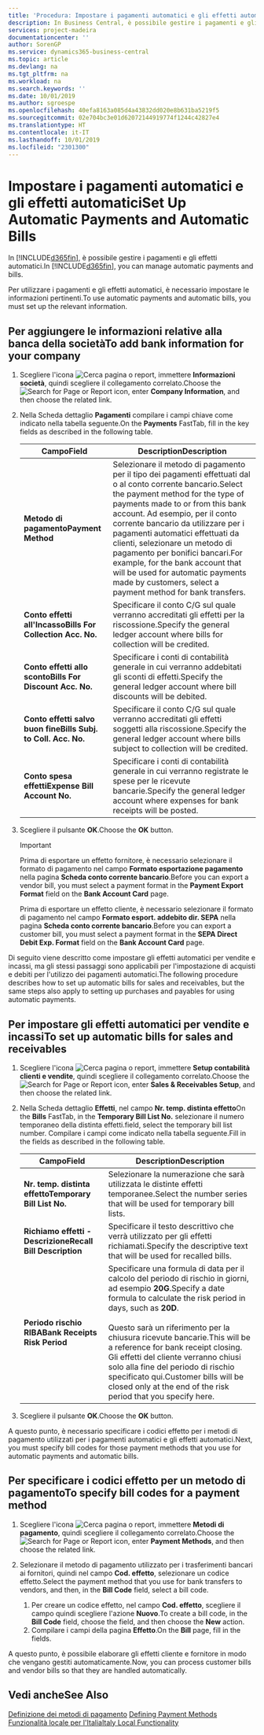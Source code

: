 ```yaml
---
title: 'Procedura: Impostare i pagamenti automatici e gli effetti automatici'
description: In Business Central, è possibile gestire i pagamenti e gli effetti automatici.
services: project-madeira
documentationcenter: ''
author: SorenGP
ms.service: dynamics365-business-central
ms.topic: article
ms.devlang: na
ms.tgt_pltfrm: na
ms.workload: na
ms.search.keywords: ''
ms.date: 10/01/2019
ms.author: sgroespe
ms.openlocfilehash: 40efa8163a085d4a43832dd020e8b631ba5219f5
ms.sourcegitcommit: 02e704bc3e01d62072144919774f1244c42827e4
ms.translationtype: HT
ms.contentlocale: it-IT
ms.lasthandoff: 10/01/2019
ms.locfileid: "2301300"
---
```

# <a name="set-up-automatic-payments-and-automatic-bills"></a><span data-ttu-id="0a395-103">Impostare i pagamenti automatici e gli effetti automatici</span><span class="sxs-lookup"><span data-stu-id="0a395-103">Set Up Automatic Payments and Automatic Bills</span></span>
<span data-ttu-id="0a395-104">In [!INCLUDE[d365fin](../../includes/d365fin_md.md)], è possibile gestire i pagamenti e gli effetti automatici.</span><span class="sxs-lookup"><span data-stu-id="0a395-104">In [!INCLUDE[d365fin](../../includes/d365fin_md.md)], you can manage automatic payments and bills.</span></span>  

<span data-ttu-id="0a395-105">Per utilizzare i pagamenti e gli effetti automatici, è necessario impostare le informazioni pertinenti.</span><span class="sxs-lookup"><span data-stu-id="0a395-105">To use automatic payments and automatic bills, you must set up the relevant information.</span></span>  

## <a name="to-add-bank-information-for-your-company"></a><span data-ttu-id="0a395-106">Per aggiungere le informazioni relative alla banca della società</span><span class="sxs-lookup"><span data-stu-id="0a395-106">To add bank information for your company</span></span>  

1.  <span data-ttu-id="0a395-107">Scegliere l'icona ![Cerca pagina o report](../../media/ui-search/search_small.png "icona Cerca pagina o report"), immettere **Informazioni società**, quindi scegliere il collegamento correlato.</span><span class="sxs-lookup"><span data-stu-id="0a395-107">Choose the ![Search for Page or Report](../../media/ui-search/search_small.png "Search for Page or Report icon") icon, enter **Company Information**, and then choose the related link.</span></span>  
2.  <span data-ttu-id="0a395-108">Nella Scheda dettaglio **Pagamenti** compilare i campi chiave come indicato nella tabella seguente.</span><span class="sxs-lookup"><span data-stu-id="0a395-108">On the **Payments** FastTab, fill in the key fields as described in the following table.</span></span>  

    |<span data-ttu-id="0a395-109">Campo</span><span class="sxs-lookup"><span data-stu-id="0a395-109">Field</span></span>|<span data-ttu-id="0a395-110">Description</span><span class="sxs-lookup"><span data-stu-id="0a395-110">Description</span></span>|  
    |------------------------------------|---------------------------------------|  
    |<span data-ttu-id="0a395-111">**Metodo di pagamento**</span><span class="sxs-lookup"><span data-stu-id="0a395-111">**Payment Method**</span></span>|<span data-ttu-id="0a395-112">Selezionare il metodo di pagamento per il tipo dei pagamenti effettuati dal o al conto corrente bancario.</span><span class="sxs-lookup"><span data-stu-id="0a395-112">Select the payment method for the type of payments made to or from this bank account.</span></span> <span data-ttu-id="0a395-113">Ad esempio, per il conto corrente bancario da utilizzare per i pagamenti automatici effettuati da clienti, selezionare un metodo di pagamento per bonifici bancari.</span><span class="sxs-lookup"><span data-stu-id="0a395-113">For example, for the bank account that will be used for automatic payments made by customers, select a payment method for bank transfers.</span></span>|  
    |<span data-ttu-id="0a395-114">**Conto effetti all'Incasso**</span><span class="sxs-lookup"><span data-stu-id="0a395-114">**Bills For Collection Acc. No.**</span></span>|<span data-ttu-id="0a395-115">Specificare il conto C/G sul quale verranno accreditati gli effetti per la riscossione.</span><span class="sxs-lookup"><span data-stu-id="0a395-115">Specify the general ledger account where bills for collection will be credited.</span></span>|  
    |<span data-ttu-id="0a395-116">**Conto effetti allo sconto**</span><span class="sxs-lookup"><span data-stu-id="0a395-116">**Bills For Discount Acc. No.**</span></span>|<span data-ttu-id="0a395-117">Specificare i conti di contabilità generale in cui verranno addebitati gli sconti di effetti.</span><span class="sxs-lookup"><span data-stu-id="0a395-117">Specify the general ledger account where bill discounts will be debited.</span></span>|  
    |<span data-ttu-id="0a395-118">**Conto effetti salvo buon fine**</span><span class="sxs-lookup"><span data-stu-id="0a395-118">**Bills Subj. to Coll. Acc. No.**</span></span>|<span data-ttu-id="0a395-119">Specificare il conto C/G sul quale verranno accreditati gli effetti soggetti alla riscossione.</span><span class="sxs-lookup"><span data-stu-id="0a395-119">Specify the general ledger account where bills subject to collection will be credited.</span></span>|  
    |<span data-ttu-id="0a395-120">**Conto spesa effetti**</span><span class="sxs-lookup"><span data-stu-id="0a395-120">**Expense Bill Account No.**</span></span>|<span data-ttu-id="0a395-121">Specificare i conti di contabilità generale in cui verranno registrate le spese per le ricevute bancarie.</span><span class="sxs-lookup"><span data-stu-id="0a395-121">Specify the general ledger account where expenses for bank receipts will be posted.</span></span>|  

5.  <span data-ttu-id="0a395-122">Scegliere il pulsante **OK**.</span><span class="sxs-lookup"><span data-stu-id="0a395-122">Choose the **OK** button.</span></span>  

    > [!IMPORTANT]  
    >  <span data-ttu-id="0a395-123">Prima di esportare un effetto fornitore, è necessario selezionare il formato di pagamento nel campo **Formato esportazione pagamento** nella pagina **Scheda conto corrente bancario**.</span><span class="sxs-lookup"><span data-stu-id="0a395-123">Before you can export a vendor bill, you must select a payment format in the **Payment Export Format** field on the **Bank Account Card** page.</span></span>  
    >   
    >  <span data-ttu-id="0a395-124">Prima di esportare un effetto cliente, è necessario selezionare il formato di pagamento nel campo **Formato esport. addebito dir. SEPA** nella pagina **Scheda conto corrente bancario**.</span><span class="sxs-lookup"><span data-stu-id="0a395-124">Before you can export a customer bill, you must select a payment format in the **SEPA Direct Debit Exp. Format** field on the **Bank Account Card** page.</span></span>  

<span data-ttu-id="0a395-125">Di seguito viene descritto come impostare gli effetti automatici per vendite e incassi, ma gli stessi passaggi sono applicabili per l'impostazione di acquisti e debiti per l'utilizzo dei pagamenti automatici.</span><span class="sxs-lookup"><span data-stu-id="0a395-125">The following procedure describes how to set up automatic bills for sales and receivables, but the same steps also apply to setting up purchases and payables for using automatic payments.</span></span>  

## <a name="to-set-up-automatic-bills-for-sales-and-receivables"></a><span data-ttu-id="0a395-126">Per impostare gli effetti automatici per vendite e incassi</span><span class="sxs-lookup"><span data-stu-id="0a395-126">To set up automatic bills for sales and receivables</span></span>  

1.  <span data-ttu-id="0a395-127">Scegliere l'icona ![Cerca pagina o report](../../media/ui-search/search_small.png "icona Cerca pagina o report"), immettere **Setup contabilità clienti e vendite**, quindi scegliere il collegamento correlato.</span><span class="sxs-lookup"><span data-stu-id="0a395-127">Choose the ![Search for Page or Report](../../media/ui-search/search_small.png "Search for Page or Report icon") icon, enter **Sales & Receivables Setup**, and then choose the related link.</span></span>  
2.  <span data-ttu-id="0a395-128">Nella Scheda dettaglio **Effetti**, nel campo **Nr. temp. distinta effetto**</span><span class="sxs-lookup"><span data-stu-id="0a395-128">On the **Bills** FastTab, in the **Temporary Bill List No.**</span></span> <span data-ttu-id="0a395-129">selezionare il numero temporaneo della distinta effetti.</span><span class="sxs-lookup"><span data-stu-id="0a395-129">field, select the temporary bill list number.</span></span> <span data-ttu-id="0a395-130">Compilare i campi come indicato nella tabella seguente.</span><span class="sxs-lookup"><span data-stu-id="0a395-130">Fill in the fields as described in the following table.</span></span>  

    |<span data-ttu-id="0a395-131">Campo</span><span class="sxs-lookup"><span data-stu-id="0a395-131">Field</span></span>|<span data-ttu-id="0a395-132">Description</span><span class="sxs-lookup"><span data-stu-id="0a395-132">Description</span></span>|  
    |---------------------------------|---------------------------------------|  
    |<span data-ttu-id="0a395-133">**Nr. temp. distinta effetto**</span><span class="sxs-lookup"><span data-stu-id="0a395-133">**Temporary Bill List No.**</span></span>|<span data-ttu-id="0a395-134">Selezionare la numerazione che sarà utilizzata le distinte effetti temporanee.</span><span class="sxs-lookup"><span data-stu-id="0a395-134">Select the number series that will be used for temporary bill lists.</span></span>|  
    |<span data-ttu-id="0a395-135">**Richiamo effetti - Descrizione**</span><span class="sxs-lookup"><span data-stu-id="0a395-135">**Recall Bill Description**</span></span>|<span data-ttu-id="0a395-136">Specificare il testo descrittivo che verrà utilizzato per gli effetti richiamati.</span><span class="sxs-lookup"><span data-stu-id="0a395-136">Specify the descriptive text that will be used for recalled bills.</span></span>|  
    |<span data-ttu-id="0a395-137">**Periodo rischio RIBA**</span><span class="sxs-lookup"><span data-stu-id="0a395-137">**Bank Receipts Risk Period**</span></span>|<span data-ttu-id="0a395-138">Specificare una formula di data per il calcolo del periodo di rischio in giorni, ad esempio **20G**.</span><span class="sxs-lookup"><span data-stu-id="0a395-138">Specify a date formula to calculate the risk period in days, such as **20D**.</span></span><br /><br /> <span data-ttu-id="0a395-139">Questo sarà un riferimento per la chiusura ricevute bancarie.</span><span class="sxs-lookup"><span data-stu-id="0a395-139">This will be a reference for bank receipt closing.</span></span> <span data-ttu-id="0a395-140">Gli effetti del cliente verranno chiusi solo alla fine del periodo di rischio specificato qui.</span><span class="sxs-lookup"><span data-stu-id="0a395-140">Customer bills will be closed only at the end of the risk period that you specify here.</span></span>|  

3.  <span data-ttu-id="0a395-141">Scegliere il pulsante **OK**.</span><span class="sxs-lookup"><span data-stu-id="0a395-141">Choose the **OK** button.</span></span>  

 <span data-ttu-id="0a395-142">A questo punto, è necessario specificare i codici effetto per i metodi di pagamento utilizzati per i pagamenti automatici e gli effetti automatici.</span><span class="sxs-lookup"><span data-stu-id="0a395-142">Next, you must specify bill codes for those payment methods that you use for automatic payments and automatic bills.</span></span>  

## <a name="to-specify-bill-codes-for-a-payment-method"></a><span data-ttu-id="0a395-143">Per specificare i codici effetto per un metodo di pagamento</span><span class="sxs-lookup"><span data-stu-id="0a395-143">To specify bill codes for a payment method</span></span>  

1.  <span data-ttu-id="0a395-144">Scegliere l'icona ![Cerca pagina o report](../../media/ui-search/search_small.png "icona Cerca pagina o report"), immettere **Metodi di pagamento**, quindi scegliere il collegamento correlato.</span><span class="sxs-lookup"><span data-stu-id="0a395-144">Choose the ![Search for Page or Report](../../media/ui-search/search_small.png "Search for Page or Report icon") icon, enter **Payment Methods**, and then choose the related link.</span></span>  
2.  <span data-ttu-id="0a395-145">Selezionare il metodo di pagamento utilizzato per i trasferimenti bancari ai fornitori, quindi nel campo **Cod. effetto**, selezionare un codice effetto.</span><span class="sxs-lookup"><span data-stu-id="0a395-145">Select the payment method that you use for bank transfers to vendors, and then, in the **Bill Code** field, select a bill code.</span></span>  

    1.  <span data-ttu-id="0a395-146">Per creare un codice effetto, nel campo **Cod. effetto**, scegliere il campo quindi scegliere l'azione **Nuovo**.</span><span class="sxs-lookup"><span data-stu-id="0a395-146">To create a bill code, in the **Bill Code** field, choose the field, and then choose the **New** action.</span></span>  
    2.  <span data-ttu-id="0a395-147">Compilare i campi della pagina **Effetto**.</span><span class="sxs-lookup"><span data-stu-id="0a395-147">On the **Bill** page, fill in the fields.</span></span>

<span data-ttu-id="0a395-148">A questo punto, è possibile elaborare gli effetti cliente e fornitore in modo che vengano gestiti automaticamente.</span><span class="sxs-lookup"><span data-stu-id="0a395-148">Now, you can process customer bills and vendor bills so that they are handled automatically.</span></span>  

## <a name="see-also"></a><span data-ttu-id="0a395-149">Vedi anche</span><span class="sxs-lookup"><span data-stu-id="0a395-149">See Also</span></span>  
 <span data-ttu-id="0a395-150">[Definizione dei metodi di pagamento](../../finance-payment-methods.md)   </span><span class="sxs-lookup"><span data-stu-id="0a395-150">[Defining Payment Methods](../../finance-payment-methods.md)   </span></span>  
  [<span data-ttu-id="0a395-151">Funzionalità locale per l'Italia</span><span class="sxs-lookup"><span data-stu-id="0a395-151">Italy Local Functionality</span></span>](italy-local-functionality.md)
